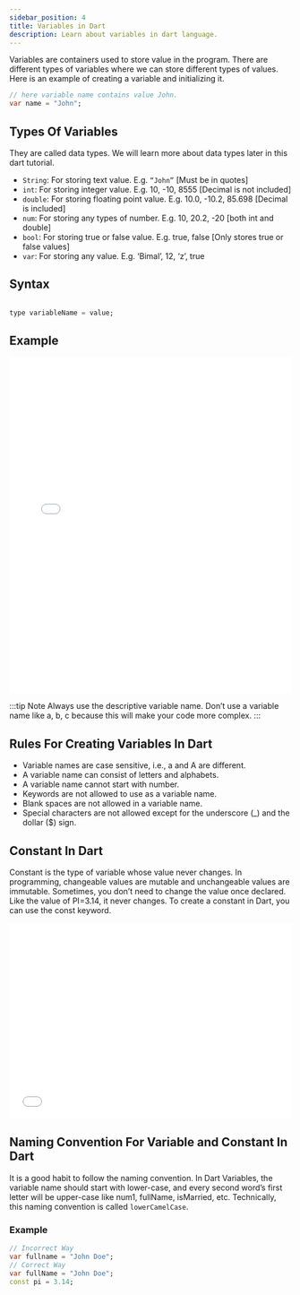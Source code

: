 ```yaml
---
sidebar_position: 4
title: Variables in Dart
description: Learn about variables in dart language.
---
```


Variables are containers used to store value in the program. There are different types of variables where we can store
different types of values. Here is an example of creating a variable and initializing it.

```dart
// here variable name contains value John.
var name = "John";
```

## Types Of Variables

They are called data types. We will learn more about data types later in this dart tutorial.

- `String`: For storing text value. E.g. `“John”` [Must be in quotes]
- `int`: For storing integer value. E.g. 10, -10, 8555 [Decimal is not included]
- `double`: For storing floating point value. E.g. 10.0, -10.2, 85.698 [Decimal is included]
- `num`: For storing any types of number. E.g. 10, 20.2, -20 [both int and double]
- `bool`: For storing true or false value. E.g. true, false [Only stores true or false values]
- `var`: For storing any value. E.g. ‘Bimal’, 12, ‘z’, true

## Syntax

```dart

type variableName = value;
```

## Example

<iframe src="//dartpad.dev/embed-inline.html?id=42e3ff5816f695b53113199e7a76d3c7&split=60&theme=dark" frameborder="0" allowfullscreen width="100%" height="600"></iframe>

:::tip Note
Always use the descriptive variable name. Don’t use a variable name like a, b, c because this will make your code
more complex.
:::

## Rules For Creating Variables In Dart

- Variable names are case sensitive, i.e., a and A are different.
- A variable name can consist of letters and alphabets.
- A variable name cannot start with number.
- Keywords are not allowed to use as a variable name.
- Blank spaces are not allowed in a variable name.
- Special characters are not allowed except for the underscore (_) and the dollar ($) sign.

## Constant In Dart

Constant is the type of variable whose value never changes. In programming, changeable values are mutable and
unchangeable values are immutable. Sometimes, you don’t need to change the value once declared. Like the value of
PI=3.14, it never changes. To create a constant in Dart, you can use the const keyword.

<iframe src="//dartpad.dev/embed-inline.html?id=f9d4993a2e0129609d69572c0535be4c&split=60&theme=dark" frameborder="0" allowfullscreen width="100%" height="350"></iframe>

## Naming Convention For Variable and Constant In Dart

It is a good habit to follow the naming convention. In Dart Variables, the variable name should start with lower-case,
and every second word’s first letter will be upper-case like num1, fullName, isMarried, etc. Technically, this naming
convention is called `lowerCamelCase`.

### Example

```dart
// Incorrect Way
var fullname = "John Doe";
// Correct Way
var fullName = "John Doe";
const pi = 3.14;
```